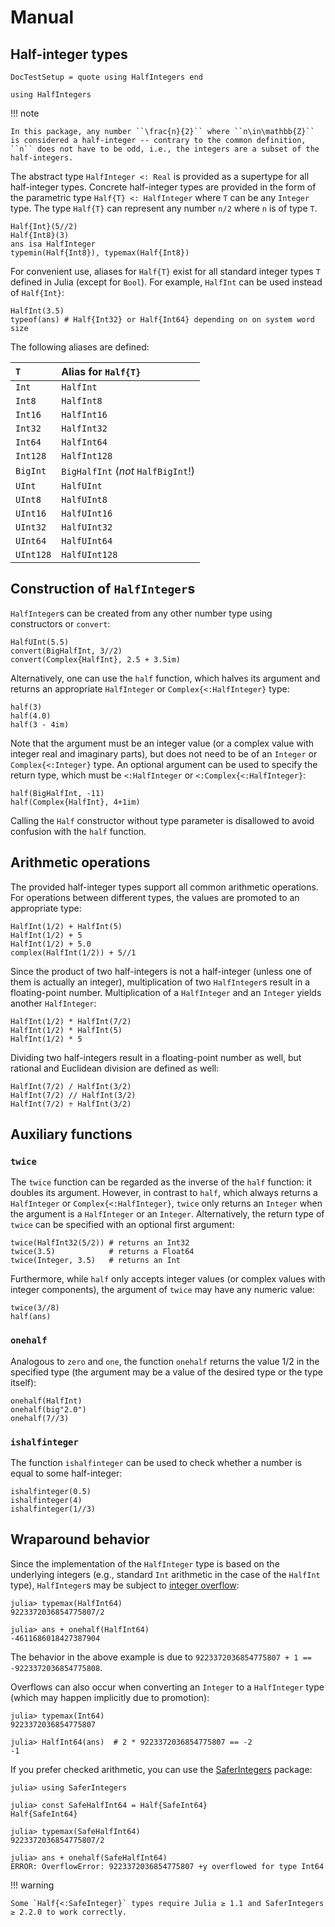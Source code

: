 # Manual

## Half-integer types

```@meta
DocTestSetup = quote using HalfIntegers end
```
```@setup halfintegers
using HalfIntegers
```

!!! note
    
    In this package, any number ``\frac{n}{2}`` where ``n\in\mathbb{Z}`` is considered a half-integer -- contrary to the common definition, ``n`` does not have to be odd, i.e., the integers are a subset of the half-integers.

The abstract type `HalfInteger <: Real` is provided as a supertype for all half-integer types.
Concrete half-integer types are provided in the form of the parametric type `Half{T} <: HalfInteger` where `T` can be any `Integer` type.
The type `Half{T}` can represent any number `n/2` where `n` is of type `T`.

```@repl halfintegers
Half{Int}(5//2)
Half{Int8}(3)
ans isa HalfInteger
typemin(Half{Int8}), typemax(Half{Int8})
```

For convenient use, aliases for `Half{T}` exist for all standard integer types `T` defined in Julia (except for `Bool`).
For example, `HalfInt` can be used instead of `Half{Int}`:

```@repl halfintegers
HalfInt(3.5)
typeof(ans) # Half{Int32} or Half{Int64} depending on on system word size
```

The following aliases are defined:

| `T`       | Alias for `Half{T}`                |
| :-------- | :--------------------------------- |
| `Int`     | `HalfInt`                          |
| `Int8`    | `HalfInt8`                         |
| `Int16`   | `HalfInt16`                        |
| `Int32`   | `HalfInt32`                        |
| `Int64`   | `HalfInt64`                        |
| `Int128`  | `HalfInt128`                       |
| `BigInt`  | `BigHalfInt` (*not* `HalfBigInt`!) |
| `UInt`    | `HalfUInt`                         |
| `UInt8`   | `HalfUInt8`                        |
| `UInt16`  | `HalfUInt16`                       |
| `UInt32`  | `HalfUInt32`                       |
| `UInt64`  | `HalfUInt64`                       |
| `UInt128` | `HalfUInt128`                      |

## Construction of `HalfInteger`s

`HalfInteger`s can be created from any other number type using constructors or `convert`:

```@repl halfintegers
HalfUInt(5.5)
convert(BigHalfInt, 3//2)
convert(Complex{HalfInt}, 2.5 + 3.5im)
```

Alternatively, one can use the `half` function, which halves its argument and returns an appropriate `HalfInteger` or `Complex{<:HalfInteger}` type:

```@repl halfintegers
half(3)
half(4.0)
half(3 - 4im)
```

Note that the argument must be an integer value (or a complex value with integer real and imaginary parts), but does not need to be of an `Integer` or `Complex{<:Integer}` type.
An optional argument can be used to specify the return type, which must be `<:HalfInteger` or `<:Complex{<:HalfInteger}`:

```@repl halfintegers
half(BigHalfInt, -11)
half(Complex{HalfInt}, 4+1im)
```

Calling the `Half` constructor without type parameter is disallowed to avoid confusion with the `half` function.

## Arithmetic operations

The provided half-integer types support all common arithmetic operations.
For operations between different types, the values are promoted to an appropriate type:

```@repl halfintegers
HalfInt(1/2) + HalfInt(5)
HalfInt(1/2) + 5
HalfInt(1/2) + 5.0
complex(HalfInt(1/2)) + 5//1
```

Since the product of two half-integers is not a half-integer (unless one of them is actually an integer), multiplication of two `HalfInteger`s result in a floating-point number.
Multiplication of a `HalfInteger` and an `Integer` yields another `HalfInteger`:

```@repl halfintegers
HalfInt(1/2) * HalfInt(7/2)
HalfInt(1/2) * HalfInt(5)
HalfInt(1/2) * 5
```

Dividing two half-integers result in a floating-point number as well, but rational and Euclidean division are defined as well:

```@repl halfintegers
HalfInt(7/2) / HalfInt(3/2)
HalfInt(7/2) // HalfInt(3/2)
HalfInt(7/2) ÷ HalfInt(3/2)
```

## Auxiliary functions

### `twice`

The `twice` function can be regarded as the inverse of the `half` function: it doubles its argument.
However, in contrast to `half`, which always returns a `HalfInteger` or `Complex{<:HalfInteger}`, `twice` only returns an `Integer` when the argument is a `HalfInteger` or an `Integer`.
Alternatively, the return type of `twice` can be specified with an optional first argument:

```@repl halfintegers
twice(HalfInt32(5/2)) # returns an Int32
twice(3.5)            # returns a Float64
twice(Integer, 3.5)   # returns an Int
```

Furthermore, while `half` only accepts integer values (or complex values with integer components), the argument of `twice` may have any numeric value:

```@repl halfintegers
twice(3//8)
half(ans)
```

### `onehalf`

Analogous to `zero` and `one`, the function `onehalf` returns the value 1/2 in the specified type (the argument may be a value of the desired type or the type itself):

```@repl halfintegers
onehalf(HalfInt)
onehalf(big"2.0")
onehalf(7//3)
```

### `ishalfinteger`

The function `ishalfinteger` can be used to check whether a number is equal to some half-integer:

```@repl halfintegers
ishalfinteger(0.5)
ishalfinteger(4)
ishalfinteger(1//3)
```

## Wraparound behavior

Since the implementation of the `HalfInteger` type is based on the underlying integers (e.g., standard `Int` arithmetic in the case of the `HalfInt` type), `HalfInteger`s may be subject to [integer overflow](https://docs.julialang.org/en/v1/manual/integers-and-floating-point-numbers/#Overflow-behavior-1):

```jldoctest
julia> typemax(HalfInt64)
9223372036854775807/2

julia> ans + onehalf(HalfInt64)
-4611686018427387904
```

The behavior in the above example is due to `9223372036854775807 + 1 == -9223372036854775808`.

Overflows can also occur when converting an `Integer` to a `HalfInteger` type (which may happen implicitly due to promotion):

```jldoctest
julia> typemax(Int64)
9223372036854775807

julia> HalfInt64(ans)  # 2 * 9223372036854775807 == -2
-1
```

If you prefer checked arithmetic, you can use the [SaferIntegers](https://github.com/JeffreySarnoff/SaferIntegers.jl) package:

```jldoctest
julia> using SaferIntegers

julia> const SafeHalfInt64 = Half{SafeInt64}
Half{SafeInt64}

julia> typemax(SafeHalfInt64)
9223372036854775807/2

julia> ans + onehalf(SafeHalfInt64)
ERROR: OverflowError: 9223372036854775807 +y overflowed for type Int64
```

!!! warning
    
    Some `Half{<:SafeInteger}` types require Julia ≥ 1.1 and SaferIntegers ≥ 2.2.0 to work correctly.
